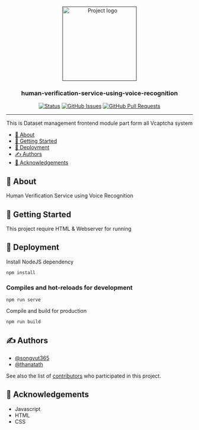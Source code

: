<p align="center">
  <a href="" rel="noopener">
 <img width=200px height=200px src="https://avatars.githubusercontent.com/u/89780796?s=400&u=b179f6040d24c70e5e15560c17dd22c3ace8d688&v=4" alt="Project logo"></a>
</p>

<h3 align="center">human-verification-service-using-voice-recognition</h3>

<div align="center">

[![Status](https://img.shields.io/badge/status-active-success.svg)]()
[![GitHub Issues](https://img.shields.io/github/issues/V-CAPTCHA/widget.svg)](https://github.com/V-CAPTCHA/widget/issues)
[![GitHub Pull Requests](https://img.shields.io/github/issues-pr/V-CAPTCHA/widget.svg)](https://github.com/V-CAPTCHA/widget/pulls)

</div>

---

<p align="center"> This is Dataset management frontend module part form all Vcaptcha system
    <br> 
</p>

- [🧐 About <a name = "about"></a>](#-about-)
- [🏁 Getting Started <a name = "getting_started"></a>](#-getting-started-)
- [🚀 Deployment <a name = "deployment"></a>](#-deployment-)
- [✍️ Authors <a name = "authors"></a>](#️-authors-)
- [🎉 Acknowledgements <a name = "acknowledgement"></a>](#-acknowledgements-)

## 🧐 About <a name = "about"></a>

Human Verification Service using Voice Recognition

## 🏁 Getting Started <a name = "getting_started"></a>

This project require HTML & Webserver for running

## 🚀 Deployment <a name = "deployment"></a>

Install NodeJS dependency

```
npm install
```

### Compiles and hot-reloads for development
```
npm run serve
```

Compile and build for production
```
npm run build
```

## ✍️ Authors <a name = "authors"></a>

- [@songvut365](https://github.com/songvut365) 
- [@thanatath](https://github.com/thanatath) 


See also the list of [contributors](https://github.com/V-CAPTCHA/user-management-frontend/contributors) who participated in this project.

## 🎉 Acknowledgements <a name = "acknowledgement"></a>

- Javascript
- HTML
- CSS